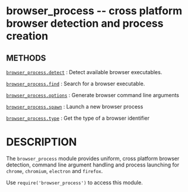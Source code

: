 # browser_process -- cross platform browser detection and process creation
## METHODS
[`browser_process.detect`](browser_process.detect.3.md)
:   Detect available browser executables.

[`browser_process.find`](browser_process.find.3.md)
:   Search for a browser executable.

[`browser_process.options`](browser_process.find.3.md)
:   Generate browser command line arguments

[`browser_process.spawn`](browser_process.spawn.3.md)
:   Launch a new browser process

[`browser_process.type`](browser_process.find.3.md)
:   Get the type of a browser identifier

# DESCRIPTION

The `browser_process` module provides uniform, cross platform browser
detection, command line argument handling and process launching for `chrome`,
`chromium`, `electron` and `firefox`.

Use `require('browser_process')` to access this module.
